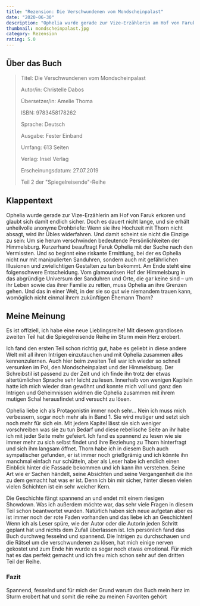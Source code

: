 ```yaml
---
title: "Rezension: Die Verschwundenen vom Mondscheinpalast"
date: "2020-06-30"
description: "Ophelia wurde gerade zur Vize-Erzählerin am Hof von Faruk erkoren und glaubt sich damit endlich sicher. Doch es dauert nicht lange, und sie erhält unheilvolle anonyme Drohbriefe: Wenn sie ihre Hochzeit mit Thorn nicht absagt, wird ihr Übles widerfahren. Und damit scheint sie nicht die Einzige zu sein: Um sie herum verschwinden bedeutende Persönlichkeiten der Himmelsburg. Kurzerhand beauftragt Faruk Ophelia mit der Suche nach den Vermissten."
thumbnail: mondscheinpalast.jpg
category: Rezension
rating: 5.0
---
```


## Über das Buch
> Titel: Die Verschwundenen vom Mondscheinpalast
> 
> Autor/in: Christelle Dabos
> 
> Übersetzer/in: Amelie Thoma
> 
> ISBN: 9783458178262
> 
> Sprache: Deutsch
> 
> Ausgabe: Fester Einband
> 
> Umfang: 613 Seiten
> 
> Verlag: Insel Verlag
> 
> Erscheinungsdatum: 27.07.2019
> 
> Teil 2 der "Spiegelreisende"-Reihe

## Klappentext
Ophelia wurde gerade zur Vize-Erzählerin am Hof von Faruk erkoren und glaubt sich damit endlich sicher. Doch es dauert nicht lange, und sie erhält unheilvolle anonyme Drohbriefe: Wenn sie ihre Hochzeit mit Thorn nicht absagt, wird ihr Übles widerfahren. Und damit scheint sie nicht die Einzige zu sein: Um sie herum verschwinden bedeutende Persönlichkeiten der Himmelsburg. Kurzerhand beauftragt Faruk Ophelia mit der Suche nach den Vermissten. Und so beginnt eine riskante Ermittlung, bei der es Ophelia nicht nur mit manipulierten Sanduhren, sondern auch mit gefährlichen Illusionen und zwielichtigen Gestalten zu tun bekommt. Am Ende steht eine folgenschwere Entscheidung.
Vom glamourösen Hof der Himmelsburg in das abgründige Universum der Sanduhren und Orte, die gar keine sind – um ihr Leben sowie das ihrer Familie zu retten, muss Ophelia an ihre Grenzen gehen. Und das in einer Welt, in der sie so gut wie niemandem trauen kann, womöglich nicht einmal ihrem zukünftigen Ehemann Thorn?

## Meine Meinung
Es ist offiziell, ich habe eine neue Lieblingsreihe! Mit diesem grandiosen zweiten Teil hat die Spiegelreisende Reihe im Sturm mein Herz erobert.

Ich fand den ersten Teil schon richtig gut, habe es geliebt in diese andere Welt mit all ihren Intrigen einzutauchen und mit Ophelia zusammen alles kennenzulernen.
Auch hier beim zweiten Teil war ich wieder so schnell versunken im Pol, den Mondscheinpalast und der Himmelsburg. Der Schreibstil ist passend zu der Zeit und ich finde ihn trotz der etwas altertümlichen Sprache sehr leicht zu lesen. Innerhalb von wenigen Kapiteln hatte ich mich wieder dran gewöhnt und konnte mich voll und ganz den Intrigen und Geheimnissen widmen die Ophelia zusammen mit ihrem mutigen Schal herausfindet und versucht zu lösen.

Ophelia liebe ich als Protagonistin immer noch sehr... Nein ich muss mich verbessern, sogar noch mehr als in Band 1. Sie wird mutiger und setzt sich noch mehr für sich ein. Mit jedem Kapitel lässt sie sich weniger vorschreiben was sie zu tun Bedarf und diese rebellische Seite an ihr habe ich mit jeder Seite mehr gefeiert. Ich fand es spannend zu lesen wie sie immer mehr zu sich selbst findet und ihre Beziehung zu Thorn hinterfragt und sich ihm langsam öffnet. Thorn habe ich in diesem Buch auch sympatischer gefunden, er ist immer noch grießgrämig und ich könnte ihn manchmal einfach nur schütteln, aber als Leser habe ich endlich einen Einblick hinter die Fassade bekommen und ich kann ihn verstehen. Seine Art wie er Sachen händelt, seine Absichten und seine Vergangenheit die ihn zu dem gemacht hat was er ist. Denn ich bin mir sicher, hinter diesen vielen vielen Schichten ist ein sehr weicher Kern.

Die Geschichte fängt spannend an und endet mit einem riesigen Showdown. Was ich außerdem möchte war, das sehr viele Fragen in diesem Teil schon beantwortet wurden. Natürlich haben sich neue aufgetan aber es ist immer noch der rote Faden vorhanden und das liebe ich an Geschichten! Wenn ich als Leser spüre, wie der Autor oder die Autorin jeden Schritt geplant hat und nichts dem Zufall überlassen ist. Ich persönlich fand das Buch durchweg fesselnd und spannend. Die Intrigen zu durchschauen und die Rätsel um die verschwundenen zu lösen, hat mich einige nerven gekostet und zum Ende hin wurde es sogar noch etwas emotional. Für mich hat es das perfekt gemacht und ich freu mich schon sehr auf den dritten Teil der Reihe.

### Fazit
Spannend, fesselnd und für mich der Grund warum das Buch mein herz im Sturm erobert hat und somit die reihe zu meinen Favoriten gehört